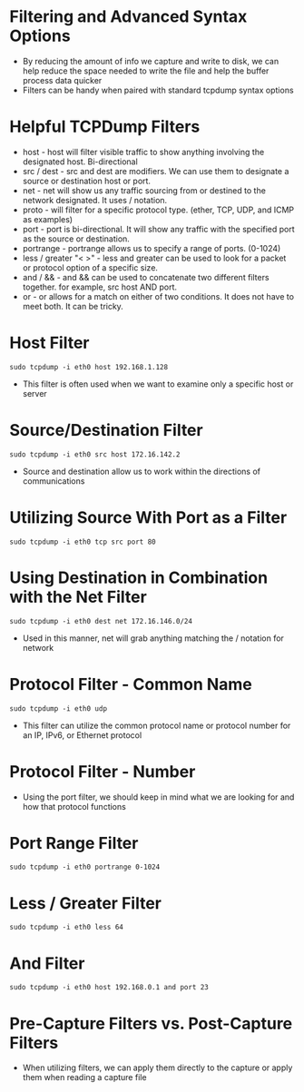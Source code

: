 # Filtering and Advanced Syntax Options
- By reducing the amount of info we capture and write to disk, we can help reduce the space needed to write the file and help the buffer process data quicker
- Filters can be handy when paired with standard tcpdump syntax options

# Helpful TCPDump Filters
- host - host will filter visible traffic to show anything involving the designated host. Bi-directional
- src / dest - src and dest are modifiers. We can use them to designate a source or destination host or port.
- net - net will show us any traffic sourcing from or destined to the network designated. It uses / notation.
- proto - will filter for a specific protocol type. (ether, TCP, UDP, and ICMP as examples)
- port - port is bi-directional. It will show any traffic with the specified port as the source or destination.
- portrange - portrange allows us to specify a range of ports. (0-1024)
- less / greater "< >" - less and greater can be used to look for a packet or protocol option of a specific size.
- and / && - and && can be used to concatenate two different filters together. for example, src host AND port.
- or - or allows for a match on either of two conditions. It does not have to meet both. It can be tricky.

# Host Filter

    sudo tcpdump -i eth0 host 192.168.1.128

- This filter is often used when we want to examine only a specific host or server

# Source/Destination Filter

    sudo tcpdump -i eth0 src host 172.16.142.2

- Source and destination allow us to work within the directions of communications

# Utilizing Source With Port as a Filter

    sudo tcpdump -i eth0 tcp src port 80

# Using Destination in Combination with the Net Filter

    sudo tcpdump -i eth0 dest net 172.16.146.0/24

- Used in this manner, net will grab anything matching the / notation for network

# Protocol Filter - Common Name

    sudo tcpdump -i eth0 udp

- This filter can utilize the common protocol name or protocol number for an IP, IPv6, or Ethernet protocol

# Protocol Filter - Number

- Using the port filter, we should keep in mind what we are looking for and how that protocol functions

# Port Range Filter

    sudo tcpdump -i eth0 portrange 0-1024

# Less / Greater Filter

    sudo tcpdump -i eth0 less 64

# And Filter

    sudo tcpdump -i eth0 host 192.168.0.1 and port 23

# Pre-Capture Filters vs. Post-Capture Filters

- When utilizing filters, we can apply them directly to the capture or apply them when reading a capture file

